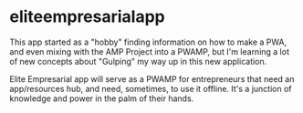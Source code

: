 # eliteempresarialapp

This app started as a "hobby" finding information on how to make a PWA, and even mixing with the AMP Project into a PWAMP, but I'm learning a lot of new concepts about "Gulping" my way up in this new application. 

Elite Empresarial app will serve as a PWAMP for entrepreneurs that need an app/resources hub, and need, sometimes, to use it offline. It's a junction of knowledge and power in the palm of their hands.


